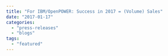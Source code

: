 ```yaml
---
title: "For IBM/OpenPOWER: Success in 2017 = (Volume) Sales"
date: "2017-01-17"
categories: 
  - "press-releases"
  - "blogs"
tags: 
  - "featured"
---
```



